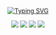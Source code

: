 <div align="center">

[![Typing SVG](https://readme-typing-svg.demolab.com?font=Permanent+Marker&size=17&pause=1000&color=F7DE30&background=000000&center=true&vCenter=true&multiline=true&width=900&lines=Give+me+six+hours+to+chop+down+a+tree+and+I+will+spend+the+first+four+sharpening+the+axe.+-+A.Lincoln)](https://git.io/typing-svg)

<img src="https://img.shields.io/badge/html5-E34F26?style=for-the-badge&logo=html5&logoColor=white"> 
  <img src="https://img.shields.io/badge/css-1572B6?style=for-the-badge&logo=css3&logoColor=white"> 
  <img src="https://img.shields.io/badge/javascript-F7DF1E?style=for-the-badge&logo=javascript&logoColor=black"> 
  <img src="https://img.shields.io/badge/React-20232A?style=for-the-badge&logo=react&logoColor=61DAFB"> 
<!--
**shofjablas/shofjablas** is a ✨ _special_ ✨ repository because its `README.md` (this file) appears on your GitHub profile.


<!--![Anurag's GitHub stats](https://github-readme-stats.vercel.app/api?username=shofjablas&show_icons=true&theme=radical)
